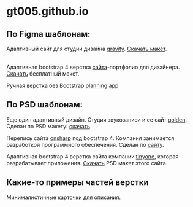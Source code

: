 # gt005.github.io
<meta name="yandex-verification" content="62d9068c791b0bb9" />
<h2>По Figma шаблонам:</h2> 
Адаптивный сайт для студии дизайна <a href="https://gt005.github.io/gravity/">gravity</a>. <a href="https://gt005.github.io/gravity/Gravity.fig">Скачать макет</a>. <br> <br>

Адаптивная bootstrap 4 верстка <a href="http://gt005.github.io/designer_portfolio/">сайта</a>-портфолио для дизайнера. <a href="http://gt005.github.io/designer_portfolio/Free  Landing  Page Template.fig">Скачать</a> бесплатный макет.

Ручная верстка без Bootstrap <a href="https://gt005.github.io/planning%20app/">planning app</a>

<h2>По PSD шаблонам:</h2> 

Еще один адаптивный дизайн. Студия звукозаписи и ее сайт <a href="https://gt005.github.io/golden/">golden</a>. Сделан по PSD макету: <a href="https://gt005.github.io/golden/Golden-One Page Web Template.psd">скачать</a>

Перепись сайта <a href="http://gt005.github.io/onsharp-copy/">onsharp</a> под bootstrap 4. Компания занимается разработкой программного обеспечения. Сделан по <a href="https://www.onsharp.com">сайту</a>.

Адаптивная bootstrap 4 верстка сайта компании <a href="http://gt005.github.io/tinyone/">tinyone</a>, которая разрабатывает приложения. <a href="http://gt005.github.io/tinyone/tinyone.psd">Скачать</a> PSD макет этого сайта.

<h2>Какие-то примеры частей верстки</h2> 
Минималистичные <a href="https://gt005.github.io/mini%20widgets/about%20card%20with%20shift.html">карточки</a> для описания. 
